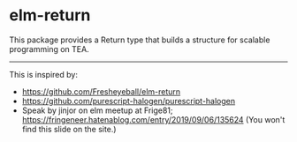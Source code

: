 # elm-return

This package provides a Return type that builds a structure for scalable programming on TEA.

---

This is inspired by:
  - https://github.com/Fresheyeball/elm-return
  - https://github.com/purescript-halogen/purescript-halogen
  - Speak by jinjor on elm meetup at Frige81; https://fringeneer.hatenablog.com/entry/2019/09/06/135624 (You won't find this slide on the site.)
